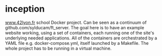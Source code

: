 # inception

www.42lyon.fr school Docker project. Can be seen as a continuum of github.com/sylducam/ft_server. The goal here is to have an example website working, using a set of containers, each running one of the site's underlying needed applications. All of the containers are orchestrated by a YAML file e.g. docker-compose.yml, itself launched by a Makefile. The whole project has to be running in a virtual machine.
